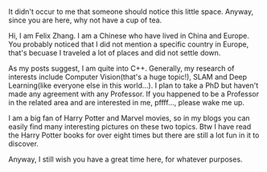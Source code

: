 
It didn't occur to me that someone should notice this little space. Anyway, since you are here, why not have a cup of tea.

Hi, I am Felix Zhang. I am a Chinese who have lived in China and Europe. You probably noticed that I did not mention a specific country in Europe, that's becuase I traveled a lot of places and did not settle down.

As my posts suggest, I am quite into C++. Generally, my research of interests include Computer Vision(that's a huge topic!), SLAM and Deep Learning(like everyone else in this world...). I plan to take a PhD but haven't made any agreement with any Professor. If you happened to be a Professor in the related area and are interested in me, pffff..., please wake me up.

I am a big fan of Harry Potter and Marvel movies, so in my blogs you can easily find many interesting pictures on these two topics. Btw I have read the Harry Potter books for over eight times but there are still a lot fun in it to discover.

Anyway, I still wish you have a great time here, for whatever purposes. 

